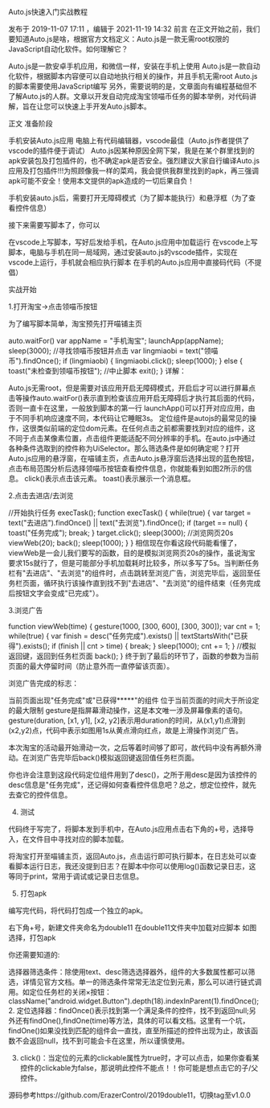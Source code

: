 Auto.js快速入门实战教程

发布于 2019-11-07 17:11 ，编辑于 2021-11-19 14:32
前言
在正文开始之前，我们要知道Auto.js是啥，根据官方文档定义：Auto.js是一款无需root权限的JavaScript自动化软件。如何理解它？

Auto.js是一款安卓手机应用，和微信一样，安装在手机上使用
Auto.js是一款自动化软件，根据脚本内容便可以自动地执行相关的操作，并且手机无需root
Auto.js的脚本需要使用JavaScript编写
另外，需要说明的是，文章面向有编程基础但不了解Auto.js的人群。文章以开发自动完成淘宝领喵币任务的脚本举例，对代码讲解，旨在让您可以快速上手开发Auto.js脚本。

正文
准备阶段

手机安装Auto.js应用
电脑上有代码编辑器，vscode最佳（Auto.js作者提供了vscode的插件便于调试）
Auto.js因某种原因全网下架，我是在某个群里找到的apk安装包及打包插件的，也不确定apk是否安全。强烈建议大家自行编译Auto.js应用及打包插件!!!为照顾像我一样的菜鸡，我会提供我群里找到的apk，再三强调apk可能不安全！使用本文提供的apk造成的一切后果自负！

手机安装auto.js后，需要打开无障碍模式（为了脚本能执行）和悬浮框（为了查看控件信息）


接下来需要写脚本了，你可以

在vscode上写脚本，写好后发给手机，在Auto.js应用中加载运行
在vscode上写脚本，电脑与手机在同一局域网，通过安装auto.js的vscode插件，实现在vscode上运行，手机就会相应执行脚本
在手机的Auto.js应用中直接码代码（不提倡）


实战开始

1.打开淘宝->点击领喵币按钮

为了编写脚本简单，淘宝预先打开喵铺主页


auto.waitFor()
var appName = "手机淘宝";
launchApp(appName);
sleep(3000);
//寻找领喵币按钮并点击
var lingmiaobi = text("领喵币").findOnce();
if (lingmiaobi) {
    lingmiaobi.click();
    sleep(1000);
}
else {
    toast("未检查到领喵币按钮");
    //中止脚本
    exit();
}
详解：

Auto.js无需root，但是需要对该应用开启无障碍模式，开启后才可以进行屏幕点击等操作auto.waitFor()表示直到检查该应用开启无障碍后才执行其后面的代码，否则一直卡在这里，一般放到脚本的第一行
launchApp()可以打开对应应用，由于不同手机响应速度不同，本代码让它睡眠3s。
定位组件是autojs的最常见的操作，这很类似前端的定位dom元素。在任何点击之前都需要找到对应的组件，这不同于点击某像素位置，点击组件更能适配不同分辨率的手机。在auto.js中通过各种条件选取到的控件称为UiSelector。那么筛选条件是如何确定呢？打开Auto.js应用的悬浮窗，在喵铺主页，点击Auto.js悬浮窗后选择出现的蓝色按钮，点击布局范围分析后选择领喵币按钮查看控件信息，你就能看到如图2所示的信息。
click()表示点击该元素。
toast()表示展示一个消息框。

2.点击去进店/去浏览


//开始执行任务
execTask();
function execTask() {
    while(true) {
        var target =  text("去进店").findOnce() || text("去浏览").findOnce();
        if (target == null) {
            toast("任务完成");
            break;
        }
        target.click();
        sleep(3000);
        //浏览网页20s
        viewWeb(20);
        back();
        sleep(1000);
    }
}
相信现在你看这段代码能看懂了，viewWeb是一会儿我们要写的函数，目的是模拟浏览网页20s的操作，虽说淘宝要求15s就行了，但是可能部分手机加载耗时比较多，所以多写了5s。当判断任务栏有"去进店"、"去浏览"的组件时，点击跳转至浏览广告，浏览完毕后，返回至任务栏页面，循环执行该操作直到找不到"去进店"、"去浏览"的组件结束（任务完成后按钮文字会变成"已完成"）。


3.浏览广告

function viewWeb(time) {
    gesture(1000, [300, 600], [300, 300]);
    var cnt = 1;
    while(true) {
        var finish = desc("任务完成").exists() || textStartsWith("已获得").exists();
        if (finish || cnt > time) {
            break;
        }
        sleep(1000);
        cnt += 1;
    }
    //模拟返回键，返回到任务栏页面
    back();
}
终于到了最后的环节了，函数的参数为当前页面的最大停留时间（防止意外而一直停留该页面）。

浏览广告完成的标志：

当前页面出现"任务完成"或"已获得*****"的组件
位于当前页面的时间大于所设定的最大限制
gesture是指屏幕滑动操作，这是本文唯一涉及屏幕像素的语句。gesture(duration, [x1, y1], [x2, y2]表示用duration的时间，从(x1,y1)点滑到(x2,y2)点，代码中表示如图用1s从黄点滑向红点，故是上滑操作浏览广告。

本次淘宝的活动最开始滑动一次，之后等着时间够了即可，故代码中没有再额外滑动。在浏览广告完毕后back()模拟返回键返回值任务栏页面。


你也许会注意到这段代码定位组件用到了desc()，之所于用desc是因为该控件的desc信息是"任务完成"，还记得如何查看控件信息吧？总之，想定位控件，就先去查它的控件信息。

4. 测试

代码终于写完了，将脚本发到手机中，在Auto.js应用点击右下角的+号，选择导入，在文件目中寻找对应的脚本加载。


将淘宝打开至喵铺主页，返回Auto.js，点击运行即可执行脚本，在日志处可以查看脚本运行日志，我还没提到日志？在脚本中你可以使用log()函数记录日志，这等同于print，常用于调试或记录日志信息。

5. 打包apk

编写完代码，将代码打包成一个独立的apk。

右下角+号，新建文件夹命名为double11
在double11文件夹中加载对应脚本
如图选择，打包apk

你还需要知道的:

选择器筛选条件：除使用text、desc筛选选择器外，组件的大多数属性都可以筛选，详情见官方文档。单一的筛选条件常常无法定位到元素，那么可以进行链式调用。如定位任务栏的关闭×按钮：
className("android.widget.Button").depth(18).indexInParent(1).findOnce();
2. 定位选择器：findOnce()表示找到第一个满足条件的控件，找不到返回null;另外还有findOne(),findOne(time)等方法，具体的可以看文档。这里有一个坑，findOne()如果没找到匹配的组件会一直找，直至所描述的控件出现为止，故该函数不会返回null，找不到可能会卡在这里，所以谨慎使用。

3. click()：当定位的元素的clickable属性为true时，才可以点击，如果你查看某控件的clickable为false，那说明此控件不能点！！你可能是想点击它的子/父控件。

源码参考https://github.com/ErazerControl/2019double11，切换tag至v1.0.0
